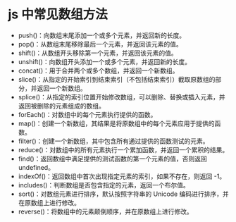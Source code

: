 # js 中常见数组方法

- push()：向数组末尾添加一个或多个元素，并返回新的长度。
- pop()：从数组末尾移除最后一个元素，并返回该元素的值。
- shift()：从数组开头移除第一个元素，并返回该元素的值。
- unshift()：向数组开头添加一个或多个元素，并返回新的长度。
- concat()：用于合并两个或多个数组，并返回一个新数组。
- slice()：从指定的开始索引到结束索引（不包括结束索引）截取原数组的部分，并返回一个新数组。
- splice()：从指定的索引位置开始修改数组，可以删除、替换或插入元素，并返回被删除的元素组成的数组。
- forEach()：对数组中的每个元素执行提供的函数。
- map()：创建一个新数组，其结果是将原数组中的每个元素应用于提供的函数。
- filter()：创建一个新数组，其中包含所有通过提供的函数测试的元素。
- reduce()：对数组中的所有元素执行一个累加函数，并返回一个累积的结果。
- find()：返回数组中满足提供的测试函数的第一个元素的值，否则返回 undefined。
- indexOf()：返回数组中首次出现指定元素的索引，如果不存在，则返回 -1。
- includes()：判断数组是否包含指定的元素，返回一个布尔值。
- sort()：对数组元素进行排序，默认按照字符串的 Unicode 编码进行排序，并在原数组上进行修改。
- reverse()：将数组中的元素颠倒顺序，并在原数组上进行修改。
